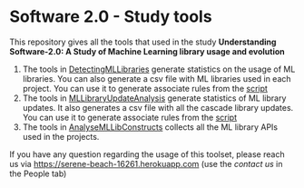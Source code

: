 # Software 2.0 - Study tools
This repository gives all the tools that used in the study **Understanding Software-2.0: A Study of Machine Learning library usage and evolution**

1. The tools in [DetectingMLLibraries](https://github.com/maldil/software2.0-studytools/tree/master/DetectingMLLibraries) generate statistics on the usage of ML libraries. You can also generate a csv file with ML libraries used in each project. You can use it to generate associate rules from the [script](https://github.com/maldil/software2.0-studytools/tree/master/FPGrowth)  
2. The tools in [MLLibraryUpdateAnalysis](https://github.com/maldil/software2.0-studytools/tree/master/MLLibraryUpdateAnalysis) generate statistics of ML library updates. It also generates a csv file with all the cascade library updates. You can use it to generate associate rules from the [script](https://github.com/maldil/software2.0-studytools/tree/master/FPGrowth) 
3. The tools in [AnalyseMLLibConstructs](https://github.com/maldil/software2.0-studytools/tree/master/AnalyseMLLibConstructs) collects all the ML library APIs used in the projects. 

If you have any question regarding the usage of this toolset, please reach us via https://serene-beach-16261.herokuapp.com (use the *contact us* in the People tab)
